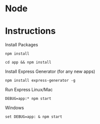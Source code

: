 # Node

# Instructions

Install Packages
```
npm install

cd app && npm install
```

Install Express Generator (for any new apps)
```
npm install express-generator -g
```

Run Express
Linux/Mac
```
DEBUG=app:* npm start
```

Windows
```
set DEBUG=app: & npm start
```